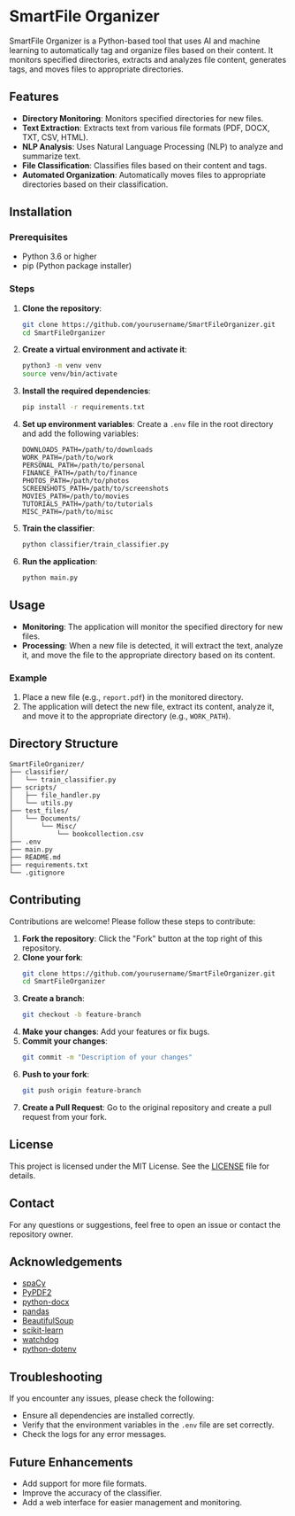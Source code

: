 # SmartFile Organizer

SmartFile Organizer is a Python-based tool that uses AI and machine learning to automatically tag and organize files based on their content. It monitors specified directories, extracts and analyzes file content, generates tags, and moves files to appropriate directories.

## Features
- **Directory Monitoring**: Monitors specified directories for new files.
- **Text Extraction**: Extracts text from various file formats (PDF, DOCX, TXT, CSV, HTML).
- **NLP Analysis**: Uses Natural Language Processing (NLP) to analyze and summarize text.
- **File Classification**: Classifies files based on their content and tags.
- **Automated Organization**: Automatically moves files to appropriate directories based on their classification.

## Installation

### Prerequisites
- Python 3.6 or higher
- pip (Python package installer)

### Steps

1. **Clone the repository**:
   ```bash
   git clone https://github.com/yourusername/SmartFileOrganizer.git
   cd SmartFileOrganizer
   ```

2. **Create a virtual environment and activate it**:
   ```bash
   python3 -m venv venv
   source venv/bin/activate
   ```

3. **Install the required dependencies**:
   ```bash
   pip install -r requirements.txt
   ```

4. **Set up environment variables**:
   Create a `.env` file in the root directory and add the following variables:
   ```
   DOWNLOADS_PATH=/path/to/downloads
   WORK_PATH=/path/to/work
   PERSONAL_PATH=/path/to/personal
   FINANCE_PATH=/path/to/finance
   PHOTOS_PATH=/path/to/photos
   SCREENSHOTS_PATH=/path/to/screenshots
   MOVIES_PATH=/path/to/movies
   TUTORIALS_PATH=/path/to/tutorials
   MISC_PATH=/path/to/misc
   ```

5. **Train the classifier**:
   ```bash
   python classifier/train_classifier.py
   ```

6. **Run the application**:
   ```bash
   python main.py
   ```

## Usage

- **Monitoring**: The application will monitor the specified directory for new files.
- **Processing**: When a new file is detected, it will extract the text, analyze it, and move the file to the appropriate directory based on its content.

### Example
1. Place a new file (e.g., `report.pdf`) in the monitored directory.
2. The application will detect the new file, extract its content, analyze it, and move it to the appropriate directory (e.g., `WORK_PATH`).

## Directory Structure

```
SmartFileOrganizer/
├── classifier/
│   └── train_classifier.py
├── scripts/
│   ├── file_handler.py
│   └── utils.py
├── test_files/
│   └── Documents/
│       └── Misc/
│           └── bookcollection.csv
├── .env
├── main.py
├── README.md
├── requirements.txt
└── .gitignore
```

## Contributing

Contributions are welcome! Please follow these steps to contribute:

1. **Fork the repository**: Click the "Fork" button at the top right of this repository.
2. **Clone your fork**: 
   ```bash
   git clone https://github.com/yourusername/SmartFileOrganizer.git
   cd SmartFileOrganizer
   ```
3. **Create a branch**: 
   ```bash
   git checkout -b feature-branch
   ```
4. **Make your changes**: Add your features or fix bugs.
5. **Commit your changes**: 
   ```bash
   git commit -m "Description of your changes"
   ```
6. **Push to your fork**: 
   ```bash
   git push origin feature-branch
   ```
7. **Create a Pull Request**: Go to the original repository and create a pull request from your fork.

## License

This project is licensed under the MIT License. See the [LICENSE](LICENSE) file for details.

## Contact

For any questions or suggestions, feel free to open an issue or contact the repository owner.

## Acknowledgements

- [spaCy](https://spacy.io/)
- [PyPDF2](https://pypi.org/project/PyPDF2/)
- [python-docx](https://python-docx.readthedocs.io/en/latest/)
- [pandas](https://pandas.pydata.org/)
- [BeautifulSoup](https://www.crummy.com/software/BeautifulSoup/)
- [scikit-learn](https://scikit-learn.org/stable/)
- [watchdog](https://pypi.org/project/watchdog/)
- [python-dotenv](https://pypi.org/project/python-dotenv/)

## Troubleshooting

If you encounter any issues, please check the following:

- Ensure all dependencies are installed correctly.
- Verify that the environment variables in the `.env` file are set correctly.
- Check the logs for any error messages.

## Future Enhancements

- Add support for more file formats.
- Improve the accuracy of the classifier.
- Add a web interface for easier management and monitoring.
